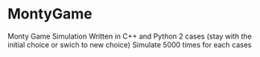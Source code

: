 # MontyGame
Monty Game Simulation
Written in C++ and Python
2 cases (stay with the initial choice or swich to new choice)
Simulate 5000 times for each cases
